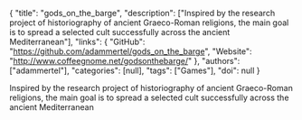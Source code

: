 {
  "title": "gods_on_the_barge",
  "description": ["Inspired by the research project of historiography of ancient Graeco-Roman religions, the main goal is to spread a selected cult successfully across the ancient Mediterranean"],
  "links": {
    "GitHub": "https://github.com/adammertel/gods_on_the_barge",
    "Website": "http://www.coffeegnome.net/godsonthebarge/"
  },
  "authors": ["adammertel"],
  "categories": [null],
  "tags": ["Games"],
  "doi": null
}

<!-- Generated by csv2md.R – do not edit by hand -->

Inspired by the research project of historiography of ancient Graeco-Roman religions, the main goal is to spread a selected cult successfully across the ancient Mediterranean
